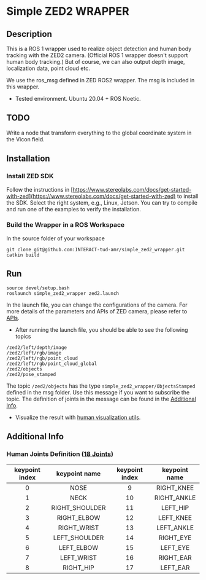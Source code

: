 # Simple ZED2 WRAPPER

## Description
This is a ROS 1 wrapper used to realize object detection and human body tracking with the ZED2 camera. (Official ROS 1 wrapper doesn't support human body tracking.) But of course, we can also output depth image, localization data, point cloud etc.

We use the ros_msg defined in ZED ROS2 wrapper. The msg is included in this wrapper.

- Tested environment. Ubuntu 20.04 + ROS Noetic.

## TODO
Write a node that transform everything to the global coordinate system in the Vicon field.

## Installation
### Install ZED SDK
Follow the instructions in [https://www.stereolabs.com/docs/get-started-with-zed](https://www.stereolabs.com/docs/get-started-with-zed) to install the SDK. Select the right system, e.g., Linux, Jetson. You can try to compile and run one of the examples to verify the installation.

### Build the Wrapper in a ROS Workspace
In the source folder of your workspace
```
git clone git@github.com:INTERACT-tud-amr/simple_zed2_wrapper.git
catkin build
```

## Run
```
source devel/setup.bash
roslaunch simple_zed2_wrapper zed2.launch 
```

In the launch file, you can change the configurations of the camera. For more details of the parameters and APIs of ZED camera, please refer to [APIs](https://www.stereolabs.com/docs/api).

- After running the launch file, you should be able to see the following topics
```
/zed2/left/depth/image
/zed2/left/rgb/image
/zed2/left/rgb/point_cloud
/zed2/left/rgb/point_cloud_global
/zed2/objects
/zed2/pose_stamped
```

The topic ```/zed2/objects``` has the type ```simple_zed2_wrapper/ObjectsStamped``` defined in the msg folder. Use this message if you want to subscribe the topic. The definition of joints in the message can be found in the [Additional Info](#additional-info).

- Visualize the result with [human visualization utils](https://github.com/INTERACT-tud-amr/visualization_utils). 


## Additional Info
### Human Joints Definition ([18 Joints](https://www.stereolabs.com/docs/body-tracking))
| keypoint index |  keypoint name | keypoint index | keypoint name |
|:--------------:|:--------------:|:--------------:|:-------------:|
| 0              | NOSE           | 9              | RIGHT_KNEE    |
| 1              | NECK           | 10             | RIGHT_ANKLE   |
| 2              | RIGHT_SHOULDER | 11             | LEFT_HIP      |
| 3              | RIGHT_ELBOW    | 12             | LEFT_KNEE     |
| 4              | RIGHT_WRIST    | 13             | LEFT_ANKLE    |
| 5              | LEFT_SHOULDER  | 14             | RIGHT_EYE     |
| 6              | LEFT_ELBOW     | 15             | LEFT_EYE      |
| 7              | LEFT_WRIST     | 16             | RIGHT_EAR     |
| 8              | RIGHT_HIP      | 17             | LEFT_EAR      |
